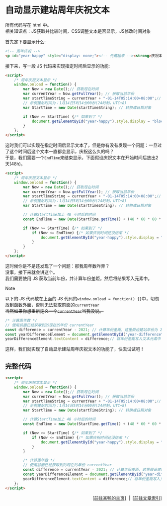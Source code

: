 # 自动显示建站周年庆祝文本
所有代码写在 html 中。  
相关知识点：JS获取并比较时间，CSS调整文本是否显示，JS修改时间对象  

首先定下要显示什么:  
```html
<!-- 周年庆祝 -->                                                
<p id="year-happy" style="display: none;"><!-- 先藏起来 --><strong>庆祝本站建立 <span id="year-difference"></span> 周年!</strong></p>
```

接下来，写一段 JS 代码来实现指定时间后显示的功能:  
```html
<script>
    /* 周年庆祝文本显示 */
    window.onload = function() {
        var Now = new Date();// 获取现在时间
        var currentYear = Now.getFullYear(); // 获取当前年份
        var startTimeString = currentYear + "-01-14T05:14:00+08:00";// 建站时间(UTC+8)
        // 示例建站时间为：1月14日5时14分00秒(24时制，UTC+8)
        var StartTime = new Date(startTimeString); // 转换成日期对象

        if (Now >= StartTime) {/* 如果到了 */
            document.getElementById("year-happy").style.display = "block";// 显示庆祝文本
        }
    };
</script>
```
这时我们可以实现在指定时间后显示文本了，但是你有没有发现一个问题：一旦过了这个时间后这个文本一直都会显示，庆祝这么久的吗？  
于是，我们需要一个`EndTime`来结束显示，下面假设庆祝文本在开始时间后放出2天(48h)。  
```html
<script>
    /* 周年庆祝文本显示 */
    window.onload = function() {
        var Now = new Date();// 获取现在时间
        var currentYear = Now.getFullYear(); // 获取当前年份
        var startTimeString = currentYear + "-01-14T05:14:00+08:00";// 建站时间(UTC+8)
        // 示例建站时间为：1月14日5时14分00秒(24时制，UTC+8)
        var StartTime = new Date(startTimeString); // 转换成日期对象

        // 计算StartTime加上 48 小时后的时间
        const EndTime = new Date(StartTime.getTime() + (48 * 60 * 60 * 1000)); // 48 小时的毫秒数

        if (Now >= StartTime) {/* 如果到了 */
            if (Now <= EndTime) {/* 如果庆祝时间还没结束 */
                document.getElementById("year-happy").style.display = "block";// 显示庆祝文本
            }
        }
    };
</script>
```
这时候你是不是还发现了一个问题：那我周年数咋弄？  
没事，接下来就会讲这个。  
我们需要使用 JS 获取当前年份，并计算年份差距，然后将结果写入元素中。  
> [!NOTE]
> 以下的 JS 代码放在上面的 JS 代码的`window.onload = function() {}`中，切勿放到函数外面，否则无法获取前面的`currentYear`  
> ~~当然如果你想重新定义一个`currentYear`当我没说。~~  

```javascript
/* 计算周年数 */
// 使用前面已经获取到的现在的年份 currentYear
const difference = currentYear - 2021; // 计算年份差距，这里假设建站年份为 2021 年
const yearDifferenceElement = document.getElementById("year-difference");// 获取要替换的文本元素
yearDifferenceElement.textContent = difference;// 将年份差距写入文本元素中
```
这样，我们就实现了自动显示建站周年庆祝文本的功能了，快去试试吧！  

## 完整代码
```html
<script>
    /* 周年庆祝文本显示 */
    window.onload = function() {
        var Now = new Date();// 获取现在时间
        var currentYear = Now.getFullYear(); // 获取当前年份
        var startTimeString = currentYear + "-01-14T05:14:00+08:00";// 建站时间(UTC+8)
        // 示例建站时间为：1月14日5时14分00秒(24时制，UTC+8)
        var StartTime = new Date(startTimeString); // 转换成日期对象

        // 计算StartTime加上 48 小时后的时间
        const EndTime = new Date(StartTime.getTime() + (48 * 60 * 60 * 1000)); // 48 小时的毫秒数

        if (Now >= StartTime) {/* 如果到了 */
            if (Now <= EndTime) {/* 如果庆祝时间还没结束 */
                document.getElementById("year-happy").style.display = "block";// 显示庆祝文本
            }
        }

        /* 计算周年数 */
        // 使用前面已经获取到的现在的年份 currentYear
        const difference = currentYear - 2021; // 计算年份差距，这里假设建站年份为 2021 年
        const yearDifferenceElement = document.getElementById("year-difference");// 获取要替换的文本元素
        yearDifferenceElement.textContent = difference;// 将年份差距写入文本元素中
    };
</script>
```

<div style="text-align: right;">
    <a href="https://duckduckstudio.github.io/yazicbs.github.io/" target="_blank">[前往某鸭的主页]</a>
    &nbsp;|&nbsp;
    <a href="https://duckduckstudio.github.io/yazicbs.github.io/Articles/Articles/" target="_blank">[前往文章索引]</a>
</div>